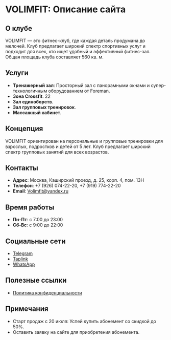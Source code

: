 # VOLIMFIT: Описание сайта

## О клубе

VOLIMFIT — это фитнес-клуб, где каждая деталь продумана до мелочей. Клуб предлагает широкий спектр спортивных услуг и подходит для всех, кто ищет удобный и эффективный фитнес-зал. Общая площадь клуба составляет 560 кв. м.

## Услуги

- **Тренажерный зал**: Просторный зал с панорамными окнами и супер-технологичным оборудованием от Foreman.
- **Зона Crossfit**.  22
- **Зал единоборств**.
- **Зал групповых тренировок**.
- **Массажный кабинет**.

## Концепция

VOLIMFIT ориентирован на персональные и групповые тренировки для взрослых, подростков и детей от 5 лет. Клуб предлагает широкий спектр групповых занятий для всех возрастов.

## Контакты

- **Адрес**: Москва, Каширский проезд, д. 25, корп. 4, пом. 13Н
- **Телефон**: +7 (926) 074-22-20, +7 (919) 774-22-20
- **Email**: Volimfit@yandex.ru

## Время работы

- **Пн-Пт**: с 7:00 до 23:00
- **Сб-Вс**: с 9:00 до 22:00

## Социальные сети

- [Telegram](https://t.me)
- [Taplink](https://taplink.cc)
- [WhatsApp](https://wa.me)

## Полезные ссылки

- [Политика конфиденциальности](#)

## Примечания

- Старт продаж с 20 июля: Успей купить абонемент со скидкой до 50%.
- Оставить заявку на сайте для приобретения абонемента.
